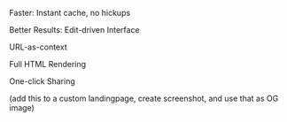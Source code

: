 Faster: Instant cache, no hickups

Better Results: Edit-driven Interface

URL-as-context

Full HTML Rendering

One-click Sharing

(add this to a custom landingpage, create screenshot, and use that as OG image)
